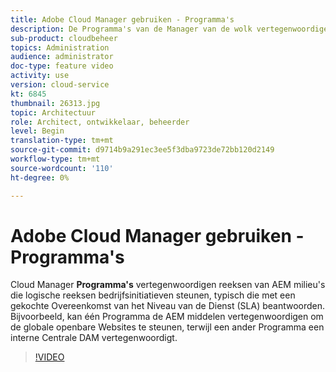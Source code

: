 ```yaml
---
title: Adobe Cloud Manager gebruiken - Programma's
description: De Programma's van de Manager van de wolk vertegenwoordigen reeksen AEM milieu's ondersteunend logische reeksen bedrijfsinitiatieven, typisch die aan een gekochte Overeenkomst van het Niveau van de Dienst (SLA) beantwoorden. Bijvoorbeeld, kan één Programma de AEM middelen vertegenwoordigen om de globale openbare Websites te steunen, terwijl een ander Programma een interne Centrale DAM vertegenwoordigt.
sub-product: cloudbeheer
topics: Administration
audience: administrator
doc-type: feature video
activity: use
version: cloud-service
kt: 6845
thumbnail: 26313.jpg
topic: Architectuur
role: Architect, ontwikkelaar, beheerder
level: Begin
translation-type: tm+mt
source-git-commit: d9714b9a291ec3ee5f3dba9723de72bb120d2149
workflow-type: tm+mt
source-wordcount: '110'
ht-degree: 0%

---
```



# Adobe Cloud Manager gebruiken - Programma&#39;s

Cloud Manager **Programma&#39;s** vertegenwoordigen reeksen van AEM milieu&#39;s die logische reeksen bedrijfsinitiatieven steunen, typisch die met een gekochte Overeenkomst van het Niveau van de Dienst (SLA) beantwoorden. Bijvoorbeeld, kan één Programma de AEM middelen vertegenwoordigen om de globale openbare Websites te steunen, terwijl een ander Programma een interne Centrale DAM vertegenwoordigt.

>[!VIDEO](https://video.tv.adobe.com/v/26313/?quality=12&learn=on&hidetitle=true)
